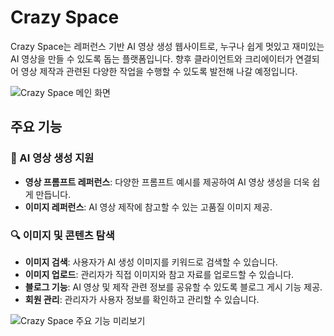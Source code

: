 # Crazy Space

Crazy Space는 레퍼런스 기반 AI 영상 생성 웹사이트로, 누구나 쉽게 멋있고 재미있는 AI 영상을 만들 수 있도록 돕는 플랫폼입니다.
향후 클라이언트와 크리에이터가 연결되어 영상 제작과 관련된 다양한 작업을 수행할 수 있도록 발전해 나갈 예정입니다.

![Crazy Space 메인 화면](/assets/images/main-screenshot.png)

## 주요 기능

### 🎥 AI 영상 생성 지원

- **영상 프롬프트 레퍼런스**: 다양한 프롬프트 예시를 제공하여 AI 영상 생성을 더욱 쉽게 만듭니다.
- **이미지 레퍼런스**: AI 영상 제작에 참고할 수 있는 고품질 이미지 제공.

### 🔍 이미지 및 콘텐츠 탐색

- **이미지 검색**: 사용자가 AI 생성 이미지를 키워드로 검색할 수 있습니다.
- **이미지 업로드**: 관리자가 직접 이미지와 참고 자료를 업로드할 수 있습니다.
- **블로그 기능**: AI 영상 및 제작 관련 정보를 공유할 수 있도록 블로그 게시 기능 제공.
- **회원 관리**: 관리자가 사용자 정보를 확인하고 관리할 수 있습니다.

![Crazy Space 주요 기능 미리보기](/assets/images/features-preview.png)
